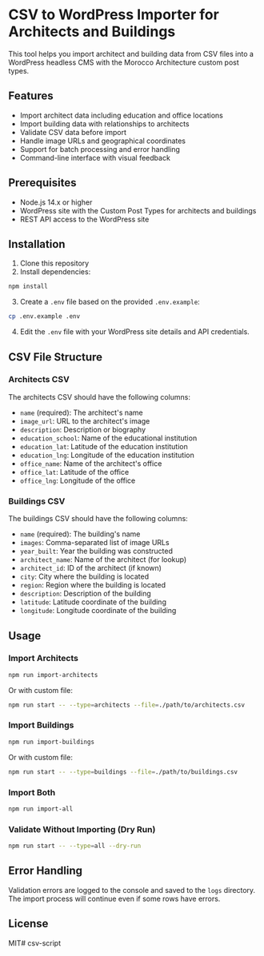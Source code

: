 # CSV to WordPress Importer for Architects and Buildings

This tool helps you import architect and building data from CSV files into a WordPress headless CMS with the Morocco Architecture custom post types.

## Features

- Import architect data including education and office locations
- Import building data with relationships to architects
- Validate CSV data before import
- Handle image URLs and geographical coordinates
- Support for batch processing and error handling
- Command-line interface with visual feedback

## Prerequisites

- Node.js 14.x or higher
- WordPress site with the Custom Post Types for architects and buildings
- REST API access to the WordPress site

## Installation

1. Clone this repository
2. Install dependencies:

```bash
npm install
```

3. Create a `.env` file based on the provided `.env.example`:

```bash
cp .env.example .env
```

4. Edit the `.env` file with your WordPress site details and API credentials.

## CSV File Structure

### Architects CSV

The architects CSV should have the following columns:

- `name` (required): The architect's name
- `image_url`: URL to the architect's image
- `description`: Description or biography
- `education_school`: Name of the educational institution
- `education_lat`: Latitude of the education institution
- `education_lng`: Longitude of the education institution
- `office_name`: Name of the architect's office
- `office_lat`: Latitude of the office
- `office_lng`: Longitude of the office

### Buildings CSV

The buildings CSV should have the following columns:

- `name` (required): The building's name
- `images`: Comma-separated list of image URLs
- `year_built`: Year the building was constructed
- `architect_name`: Name of the architect (for lookup)
- `architect_id`: ID of the architect (if known)
- `city`: City where the building is located
- `region`: Region where the building is located
- `description`: Description of the building
- `latitude`: Latitude coordinate of the building
- `longitude`: Longitude coordinate of the building

## Usage

### Import Architects

```bash
npm run import-architects
```

Or with custom file:

```bash
npm run start -- --type=architects --file=./path/to/architects.csv
```

### Import Buildings

```bash
npm run import-buildings
```

Or with custom file:

```bash
npm run start -- --type=buildings --file=./path/to/buildings.csv
```

### Import Both

```bash
npm run import-all
```

### Validate Without Importing (Dry Run)

```bash
npm run start -- --type=all --dry-run
```

## Error Handling

Validation errors are logged to the console and saved to the `logs` directory. The import process will continue even if some rows have errors.

## License

MIT#   c s v - s c r i p t  
 